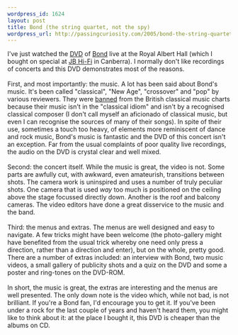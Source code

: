 ```yaml
--- 
wordpress_id: 1624
layout: post
title: Bond (the string quartet, not the spy)
wordpress_url: http://passingcuriosity.com/2005/bond-the-string-quartet-not-the-spy/
---
```

I've just watched the <a href="http://www.bondmusic.net/discdvd.html">DVD</a> of <a href="http://www.bondmusic.net/">Bond</a> live at the Royal Albert Hall (which I bought on special at <a href="http://www.jbhifi.com.au">JB Hi-Fi</a> in Canberra). I normally don't like recordings of concerts and this DVD demonstrates most of the reasons.<br /><br />First, and most importantly: the music. A lot has been said about Bond's music. It's been called "classical", "New Age", "crossover" and "pop" by various reviewers. They were <a href="http://news.bbc.co.uk/1/hi/entertainment/music/1300330.stm">banned</a> from the British classical music charts because their music isn't in the "classical idiom" and isn't by a recognised classical composer (I don't call myself an aficionado of classical music, but even I can recognise the sources of many of their songs). In spite of their use, sometimes a touch too heavy, of elements more reminiscent of dance and rock music, Bond's music is fantastic and the DVD of this concert isn't an exception. Far from the usual complaints of poor quality live recordings, the audio on the DVD is crystal clear and well mixed.<br /><br />Second: the concert itself. While the music is great, the video is not. Some parts are awfully cut, with awkward, even amateurish, transitions between shots. The camera work is uninspired and uses a number of truly peculiar shots. One camera that is used <span style="font-style: italic;">way</span> too much is positioned on the ceiling above the stage focussed directly down. Another is the roof and balcony cameras. The video editors have done a great disservice to the music and the band.<br /><br />Third: the menus and extras. The menus are well designed and easy to navigate. A few tricks might have been welcome (the photo-gallery might have benefited from the usual trick whereby one need only press a direction, rather than a direction and enter), but on the whole, pretty good. There are a number of extras included: an interview with Bond, two music videos, a small gallery of publicity shots and a quiz on the DVD and some a poster and ring-tones on the DVD-ROM. <br /><br />In short, the music is great, the extras are interesting and the menus are well presented. The only down note is the video which, while not bad, is not brilliant. If you're a Bond fan, I'd encourage you to get it. If you've been under a rock for the last couple of years and haven't heard them, you might like to think about it: at the place I bought it, this DVD is cheaper than the albums on CD.
